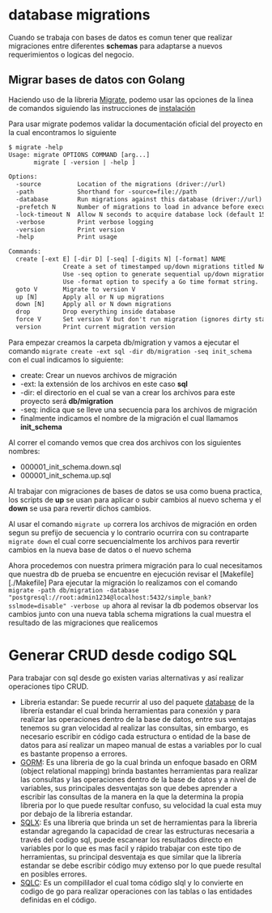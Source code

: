 # database migrations

Cuando se trabaja con bases de datos es comun tener que realizar migraciones entre diferentes **schemas** para adaptarse a nuevos requerimientos o logicas del negocio.

## Migrar bases de datos con Golang

Haciendo uso de la libreria [Migrate][golang-migrate], podemo usar las opciones de la linea de comandos siguiendo las instrucciones de [instalación](https://github.com/golang-migrate/migrate/tree/master/cmd/migrate)

Para usar migrate podemos validar la documentación oficial del proyecto en la cual encontramos lo siguiente

```txt
$ migrate -help
Usage: migrate OPTIONS COMMAND [arg...]
       migrate [ -version | -help ]

Options:
  -source          Location of the migrations (driver://url)
  -path            Shorthand for -source=file://path
  -database        Run migrations against this database (driver://url)
  -prefetch N      Number of migrations to load in advance before executing (default 10)
  -lock-timeout N  Allow N seconds to acquire database lock (default 15)
  -verbose         Print verbose logging
  -version         Print version
  -help            Print usage

Commands:
  create [-ext E] [-dir D] [-seq] [-digits N] [-format] NAME
               Create a set of timestamped up/down migrations titled NAME, in directory D with extension E.
               Use -seq option to generate sequential up/down migrations with N digits.
               Use -format option to specify a Go time format string.
  goto V       Migrate to version V
  up [N]       Apply all or N up migrations
  down [N]     Apply all or N down migrations
  drop         Drop everything inside database
  force V      Set version V but don't run migration (ignores dirty state)
  version      Print current migration version
```

Para empezar creamos la carpeta db/migration y vamos a ejecutar el comando `migrate create -ext sql -dir db/migration -seq init_schema` con el cual indicamos lo siguiente:
- create: Crear un nuevos archivos de migración
- -ext: la extensión de los archivos en este caso **sql**
- -dir: el directorio en el cual se van a crear los archivos para este proyecto será **db/migration**
- -seq: indica que se lleve una secuencia para los archivos de migración
- finalmente indicamos el nombre de la migración el cual llamamos **init_schema**

Al correr el comando vemos que crea dos archivos con los siguientes nombres:
- 000001_init_schema.down.sql
- 000001_init_schema.up.sql

Al trabajar con migraciones de bases de datos se usa como buena practica, los scripts de **up** se usan para aplicar o subir cambios al nuevo schema y el **down** se usa para revertir dichos cambios.

Al usar el comando `migrate up` correra los archivos de migración en orden segun su prefijo de secuencia y lo contrario ocurrira con su contraparte `migrate down` el cual corre secuencialmente los archivos para revertir cambios en la nueva base de datos o el nuevo schema

Ahora procedemos con nuestra primera migración para lo cual necesitamos que nuestra db de prueba se encuentre en ejecución revisar el [Makefile][./Makefile]
Para ejecutar la migración lo realizamos con el comando `migrate -path db/migration -database "postgresql://root:admin1234@localhost:5432/simple_bank?sslmode=disable" -verbose up` ahora al revisar la db podemos observar los cambios junto con una nueva tabla schema migrations la cual muestra el resultado de las migraciones que realicemos 


# Generar CRUD desde codigo SQL

Para trabajar con sql desde go existen varias alternativas y así realizar operaciones tipo CRUD.

- Libreria estandar: Se puede recurrir al uso del paquete [database][pkg-database] de la librería estandar el cual brinda herramientas para conexión y para realizar las operaciones dentro de la base de datos, entre sus ventajas tenemos su gran velocidad al realizar las consultas, sin embargo, es necesario escribir en código cada estructura o entidad de la base de datos para así realizar un mapeo manual de estas a variables por lo cual es bastante propenso a errores.
- [GORM][gorm]: Es una libreria de go la cual brinda un enfoque basado en ORM (object relational mapping) brinda bastantes herramientas para realizar las consultas y las operaciones dentro de la base de datos y a nivel de variables, sus principales desventajas son que debes aprender a escribir las consultas de la manera en la que la determina la propia libreria por lo que puede resultar confuso, su velocidad la cual esta muy por debajo de la libreria estandar.
- [SQLX][sqlx]: Es una libreria que brinda un set de herramientas para la libreria estandar agregando la capacidad de crear las estructuras necesaria a través del codigo sql, puede escanear los resultados directo en variables por lo que es mas facil y rápido trabajar con este tipo de herramientas, su principal desventaja es que similar que la librería estandar se debe escribir código muy extenso por lo que puede resultal en posibles errores.
- [SQLC][sqlc]: Es un compililador el cual toma código slql y lo convierte en codigo de go para realizar operaciones con las tablas o las entidades definidas en el código.








[golang-migrate]:https://github.com/golang-migrate/migrate
[pkg-database]:https://pkg.go.dev/database/sql
[gorm]:https://gorm.io/index.html
[sqlx]:https://pkg.go.dev/github.com/jmoiron/sqlx#section-readme
[sqlc]:https://pkg.go.dev/github.com/kyleconroy/sqlc